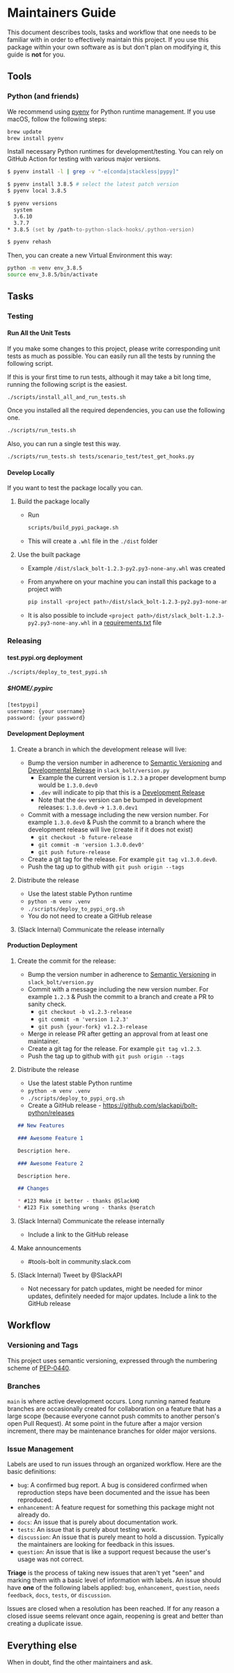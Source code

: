 # Maintainers Guide

<!-- TODO review this file -->

This document describes tools, tasks and workflow that one needs to be familiar with in order to effectively maintain
this project. If you use this package within your own software as is but don't plan on modifying it, this guide is
**not** for you.

## Tools

### Python (and friends)

We recommend using [pyenv](https://github.com/pyenv/pyenv) for Python runtime management. If you use macOS, follow the following steps:

```zsh
brew update
brew install pyenv
```

Install necessary Python runtimes for development/testing. You can rely on GitHub Action for testing with various major versions.

```zsh
$ pyenv install -l | grep -v "-e[conda|stackless|pypy]"

$ pyenv install 3.8.5 # select the latest patch version
$ pyenv local 3.8.5

$ pyenv versions
  system
  3.6.10
  3.7.7
* 3.8.5 (set by /path-to-python-slack-hooks/.python-version)

$ pyenv rehash
```

Then, you can create a new Virtual Environment this way:

```zsh
python -m venv env_3.8.5
source env_3.8.5/bin/activate
```

## Tasks

### Testing

#### Run All the Unit Tests

If you make some changes to this project, please write corresponding unit tests as much as possible. You can easily run all the tests by running the following script.

If this is your first time to run tests, although it may take a bit long time, running the following script is the easiest.

```zsh
./scripts/install_all_and_run_tests.sh
```

Once you installed all the required dependencies, you can use the following one.

```zsh
./scripts/run_tests.sh
```

Also, you can run a single test this way.

```zsh
./scripts/run_tests.sh tests/scenario_test/test_get_hooks.py
```

#### Develop Locally

If you want to test the package locally you can.

1. Build the package locally
   - Run

     ```zsh
     scripts/build_pypi_package.sh
     ```

   - This will create a `.whl` file in the `./dist` folder
2. Use the built package
   - Example `/dist/slack_bolt-1.2.3-py2.py3-none-any.whl` was created
   - From anywhere on your machine you can install this package to a project with

     ```zsh
     pip install <project path>/dist/slack_bolt-1.2.3-py2.py3-none-any.whl
     ```

   - It is also possible to include `<project path>/dist/slack_bolt-1.2.3-py2.py3-none-any.whl` in a [requirements.txt](https://pip.pypa.io/en/stable/user_guide/#requirements-files) file

### Releasing

#### test.pypi.org deployment

```zsh
./scripts/deploy_to_test_pypi.sh
```

##### $HOME/.pypirc

```txt
[testpypi]
username: {your username}
password: {your password}
```

#### Development Deployment

1. Create a branch in which the development release will live:
    - Bump the version number in adherence to [Semantic Versioning](http://semver.org/) and [Developmental Release](https://peps.python.org/pep-0440/#developmental-releases) in `slack_bolt/version.py`
      - Example the current version is `1.2.3` a proper development bump would be `1.3.0.dev0`
      - `.dev` will indicate to pip that this is a [Development Release](https://peps.python.org/pep-0440/#developmental-releases)
      - Note that the `dev` version can be bumped in development releases: `1.3.0.dev0` -> `1.3.0.dev1`
    - Commit with a message including the new version number. For example `1.3.0.dev0` & Push the commit to a branch where the development release will live (create it if it does not exist)
      - `git checkout -b future-release`
      - `git commit -m 'version 1.3.0.dev0'`
      - `git push future-release`
    - Create a git tag for the release. For example `git tag v1.3.0.dev0`.
    - Push the tag up to github with `git push origin --tags`

2. Distribute the release
   - Use the latest stable Python runtime
   - `python -m venv .venv`
   - `./scripts/deploy_to_pypi_org.sh`
   - You do not need to create a GitHub release

3. (Slack Internal) Communicate the release internally

#### Production Deployment

1. Create the commit for the release:
   - Bump the version number in adherence to [Semantic Versioning](http://semver.org/) in `slack_bolt/version.py`
   - Commit with a message including the new version number. For example `1.2.3` & Push the commit to a branch and create a PR to sanity check.
     - `git checkout -b v1.2.3-release`
     - `git commit -m 'version 1.2.3'`
     - `git push {your-fork} v1.2.3-release`
   - Merge in release PR after getting an approval from at least one maintainer.
   - Create a git tag for the release. For example `git tag v1.2.3`.
   - Push the tag up to github with `git push origin --tags`

2. Distribute the release
   - Use the latest stable Python runtime
   - `python -m venv .venv`
   - `./scripts/deploy_to_pypi_org.sh`
   - Create a GitHub release - <https://github.com/slackapi/bolt-python/releases>

   ```markdown
   ## New Features

   ### Awesome Feature 1

   Description here.

   ### Awesome Feature 2

   Description here.

   ## Changes

   * #123 Make it better - thanks @SlackHQ
   * #123 Fix something wrong - thanks @seratch
   ```

3. (Slack Internal) Communicate the release internally
   - Include a link to the GitHub release

4. Make announcements
   - #tools-bolt in community.slack.com

5. (Slack Internal) Tweet by @SlackAPI
   - Not necessary for patch updates, might be needed for minor updates, definitely needed for major updates. Include a link to the GitHub release

## Workflow

### Versioning and Tags

This project uses semantic versioning, expressed through the numbering scheme of
[PEP-0440](https://www.python.org/dev/peps/pep-0440/).

### Branches

`main` is where active development occurs. Long running named feature branches are occasionally created for
collaboration on a feature that has a large scope (because everyone cannot push commits to another person's open Pull
Request). At some point in the future after a major version increment, there may be maintenance branches for older major
versions.

### Issue Management

Labels are used to run issues through an organized workflow. Here are the basic definitions:

- `bug`: A confirmed bug report. A bug is considered confirmed when reproduction steps have been
  documented and the issue has been reproduced.
- `enhancement`: A feature request for something this package might not already do.
- `docs`: An issue that is purely about documentation work.
- `tests`: An issue that is purely about testing work.
- `discussion`: An issue that is purely meant to hold a discussion. Typically the maintainers are looking for feedback in this issues.
- `question`: An issue that is like a support request because the user's usage was not correct.

**Triage** is the process of taking new issues that aren't yet "seen" and marking them with a basic level of information
with labels. An issue should have **one** of the following labels applied: `bug`, `enhancement`, `question`,
`needs feedback`, `docs`, `tests`, or `discussion`.

Issues are closed when a resolution has been reached. If for any reason a closed issue seems relevant once again,
reopening is great and better than creating a duplicate issue.

## Everything else

When in doubt, find the other maintainers and ask.
